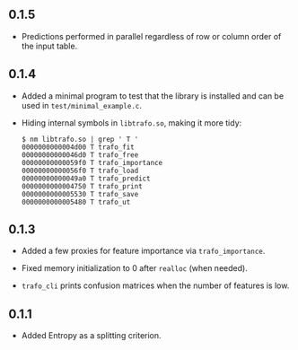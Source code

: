 ## 0.1.5

- Predictions performed in parallel regardless of row or column order
  of the input table.

## 0.1.4

- Added a minimal program to test that the library is installed and
  can be used in `test/minimal_example.c`.

- Hiding internal symbols in `libtrafo.so`, making it more tidy:

  ```
  $ nm libtrafo.so | grep ' T '
  0000000000004d00 T trafo_fit
  00000000000046d0 T trafo_free
  00000000000059f0 T trafo_importance
  00000000000056f0 T trafo_load
  00000000000049a0 T trafo_predict
  0000000000004750 T trafo_print
  0000000000005530 T trafo_save
  0000000000005480 T trafo_ut
  ```

## 0.1.3

- Added a few proxies for feature importance via `trafo_importance`.

- Fixed memory initialization to 0 after `realloc` (when needed).

- `trafo_cli` prints confusion matrices when the number of features is low.

## 0.1.1

- Added Entropy as a splitting criterion.
